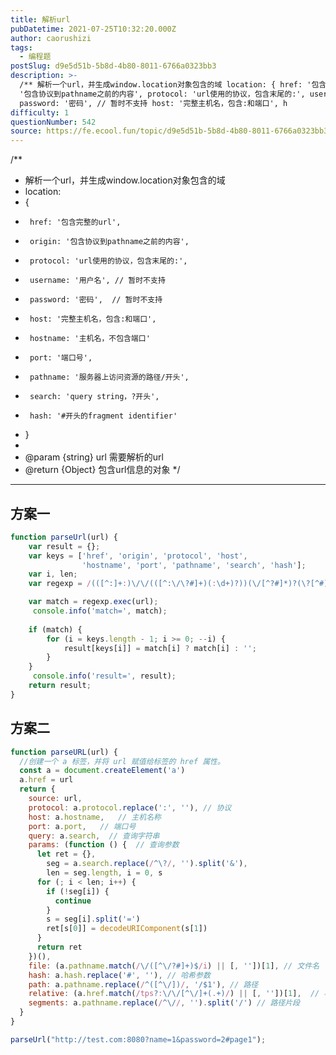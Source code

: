 ```yaml
---
title: 解析url
pubDatetime: 2021-07-25T10:32:20.000Z
author: caorushizi
tags:
  - 编程题
postSlug: d9e5d51b-5b8d-4b80-8011-6766a0323bb3
description: >-
  /** 解析一个url，并生成window.location对象包含的域 location: { href: '包含完整的url', origin:
  '包含协议到pathname之前的内容', protocol: 'url使用的协议，包含末尾的:', username: '用户名', // 暂时不支持
  password: '密码', // 暂时不支持 host: '完整主机名，包含:和端口', h
difficulty: 1
questionNumber: 542
source: https://fe.ecool.fun/topic/d9e5d51b-5b8d-4b80-8011-6766a0323bb3
---
```


/**
 * 解析一个url，并生成window.location对象包含的域
 * location:
 * {
 *      href: '包含完整的url',
 *      origin: '包含协议到pathname之前的内容',
 *      protocol: 'url使用的协议，包含末尾的:',
 *      username: '用户名', // 暂时不支持
 *      password: '密码',  // 暂时不支持
 *      host: '完整主机名，包含:和端口',
 *      hostname: '主机名，不包含端口'
 *      port: '端口号',
 *      pathname: '服务器上访问资源的路径/开头',
 *      search: 'query string，?开头',
 *      hash: '#开头的fragment identifier'
 * }
 *
 * @param {string} url 需要解析的url
 * @return {Object} 包含url信息的对象
 */


---

## 方案一
```javascript
function parseUrl(url) {
    var result = {};
    var keys = ['href', 'origin', 'protocol', 'host',
                'hostname', 'port', 'pathname', 'search', 'hash'];
    var i, len;
    var regexp = /(([^:]+:)\/\/(([^:\/\?#]+)(:\d+)?))(\/[^?#]*)?(\?[^#]*)?(#.*)?/;

    var match = regexp.exec(url);
	 console.info('match=', match);
	 
    if (match) {
        for (i = keys.length - 1; i >= 0; --i) {
            result[keys[i]] = match[i] ? match[i] : '';
        }
    }
	 console.info('result=', result);
    return result;
}
```

## 方案二

```javascript
function parseURL(url) {
  //创建一个 a 标签，并将 url 赋值给标签的 href 属性。
  const a = document.createElement('a')
  a.href = url
  return {
    source: url,
    protocol: a.protocol.replace(':', ''), // 协议
    host: a.hostname,   // 主机名称
    port: a.port,   // 端口号
    query: a.search,  // 查询字符串
    params: (function () {  // 查询参数
      let ret = {},
        seg = a.search.replace(/^\?/, '').split('&'),
        len = seg.length, i = 0, s
      for (; i < len; i++) {
        if (!seg[i]) {
          continue
        }
        s = seg[i].split('=')
        ret[s[0]] = decodeURIComponent(s[1])
      }
      return ret
    })(),
    file: (a.pathname.match(/\/([^\/?#]+)$/i) || [, ''])[1], // 文件名
    hash: a.hash.replace('#', ''), // 哈希参数
    path: a.pathname.replace(/^([^\/])/, '/$1'), // 路径
    relative: (a.href.match(/tps?:\/\/[^\/]+(.+)/) || [, ''])[1],  // 相对路径
    segments: a.pathname.replace(/^\//, '').split('/') // 路径片段
  }
}

parseUrl("http://test.com:8080?name=1&password=2#page1");
```
